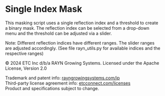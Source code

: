# Single Index Mask

This masking script uses a single reflection index and a threshold to create a binary mask. 
The reflection index can be selected from a drop-down menu and the threshold can be adjusted via a slider.

Note: Different reflection indices have different ranges. The slider ranges are adjusted accordingly.
(See file rayn_utils.py for available indices and the respective ranges)

© 2024 ETC Inc d/b/a RAYN Growing Systems. Licensed under the Apache License, Version 2.0

Trademark and patent info: [rayngrowingsystems.com/ip](https://rayngrowingsystems.com/ip/) \
Third-party license agreement info: [etcconnect.com/licenses](https://www.etcconnect.com/licenses/) \
Product and specifications subject to change.
